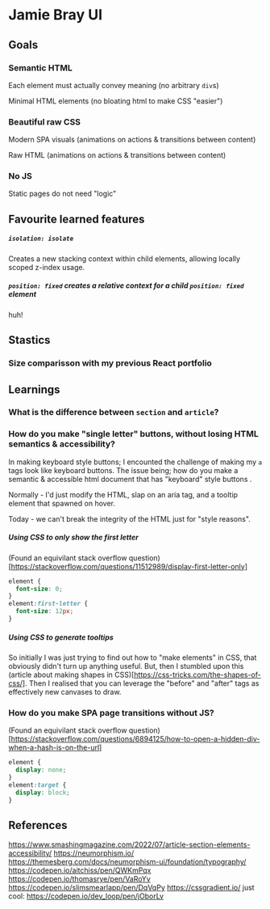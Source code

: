 # Jamie Bray UI

## Goals

### Semantic HTML

Each element must actually convey meaning (no arbitrary `div`s)

Minimal HTML elements (no bloating html to make CSS "easier")

### Beautiful raw CSS

Modern SPA visuals (animations on actions & transitions between content)

Raw HTML (animations on actions & transitions between content)

### No JS

Static pages do not need "logic"

## Favourite learned features

##### `isolation: isolate`

Creates a new stacking context within child elements, allowing locally scoped z-index usage.

##### `position: fixed` creates a relative context for a child `position: fixed` element

huh!

## Stastics

### Size comparisson with my previous React portfolio

## Learnings

### What is the difference between `section` and `article`?



### How do you make "single letter" buttons, without losing HTML semantics & accessibility?

In making keyboard style buttons; I encounted the challenge of making my `a` tags look like keyboard buttons. The issue being; how do you make a semantic & accessible html document that has "keyboard" style buttons .

Normally - I'd just modify the HTML, slap on an aria tag, and a tooltip element that spawned on hover.

Today - we can't break the integrity of the HTML just for "style reasons".

##### Using CSS to only show the first letter

(Found an equivilant stack overflow question)[https://stackoverflow.com/questions/11512989/display-first-letter-only]

```css
element {
  font-size: 0;
}
element:first-letter {
  font-size: 12px;
}
```


##### Using CSS to generate tooltips

So initially I was just trying to find out how to "make elements" in CSS, that obviously didn't turn up anything useful. But, then I stumbled upon this (article about making shapes in CSS)[https://css-tricks.com/the-shapes-of-css/]. Then I realised that you can leverage the "before" and "after" tags as effectively new canvases to draw.


### How do you make SPA page transitions without JS?

(Found an equivilant stack overflow question)[https://stackoverflow.com/questions/6894125/how-to-open-a-hidden-div-when-a-hash-is-on-the-url]

```css
element {
  display: none;
}
element:target {
  display: block;
}
```

## References

https://www.smashingmagazine.com/2022/07/article-section-elements-accessibility/
https://neumorphism.io/
https://themesberg.com/docs/neumorphism-ui/foundation/typography/
https://codepen.io/aitchiss/pen/QWKmPqx
https://codepen.io/thomasrye/pen/VaRoYv
https://codepen.io/slimsmearlapp/pen/DqVqPy
https://cssgradient.io/
just cool: https://codepen.io/dev_loop/pen/jOborLv
